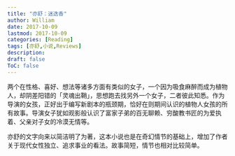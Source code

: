 ```yaml
---
title: "亦舒：迷迭香"
author: William
date: 2017-10-09
lastmod: 2017-10-09
categories: [Reading]
tags: [亦舒,小说,Reviews]
description: 
draft: false
ToC: false
---
```


两个在性格、喜好、想法等诸多方面有类似的女子，一个因为吸食麻醉而成为植物人，却阴差阳错的「灵魂出鞘」，思想跑去找另外一个女子，二者彼此知悉。作为导演的女孩，正好出于编写新剧本的瓶颈期，恰好在则期间认识的植物人女孩的所有故事。导演女子犹如观影般认识了富家子弟的百无聊赖、穷酸教书匠的为爱执着、父亲对子女的冷漠无情等。

<!--more-->

亦舒的文字向来以简洁明了为著，这本小说也是在奇幻情节的基础上，增加了作者关于现代女性独立、追求事业的看法。故事简短，情节也相对比较简单。


